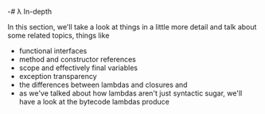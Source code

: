 -# λ In-depth

In this section, we'll take a look at things in a little more detail and talk about some related topics, things like

  * functional interfaces
  * method and constructor references
  * scope and effectively final variables
  * exception transparency
  * the differences between lambdas and closures and
  * as we've talked about how lambdas aren't just syntactic sugar, we'll have a look at the bytecode lambdas produce
  


